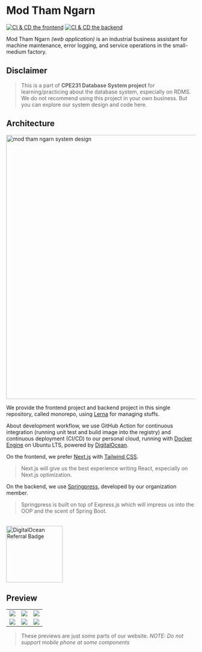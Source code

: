 # Mod Tham Ngarn
[![CI & CD the frontend](https://github.com/CPE34-KMUTT/mod-tham-ngarn/actions/workflows/ci-cd-frontend.yml/badge.svg)](https://github.com/CPE34-KMUTT/mod-tham-ngarn/actions/workflows/ci-cd-frontend.yml)
[![CI & CD the backend](https://github.com/CPE34-KMUTT/mod-tham-ngarn/actions/workflows/ci-cd-backend.yml/badge.svg)](https://github.com/CPE34-KMUTT/mod-tham-ngarn/actions/workflows/ci-cd-backend.yml)


Mod Tham Ngarn *(web application)* is an industrial business assistant for
machine maintenance, error logging, and service operations in the small-medium factory.

## Disclaimer

> This is a part of **CPE231 Database System project** for learning/practicing about the database system, especially on RDMS. We do not recommend using this project in your own business. But you can explore our system design and code here.

## Architecture

<img width="700" src="https://i.imgur.com/ANFIRls.png" alt="mod tham ngarn system design" />

We provide the frontend project and backend project in this single repository, called monorepo,
using [Lerna](https://github.com/lerna/lerna) for managing stuffs. 

About development workflow, we use GitHub Action for continuous integration (running unit test and build image into the registry)
and continuous deployment (CI/CD) to our personal cloud, running with [Docker Engine](https://www.docker.com/) on Ubuntu LTS,
powered by [DigitalOcean](https://www.digitalocean.com/).

On the frontend, we prefer [Next.js](https://nextjs.org/) with [Tailwind CSS](https://tailwindcss.com/).
> Next.js will give us the best experience writing React, especially on Next.js optimization.

On the backend, we use [Springpress](https://github.com/riflowth/springpress), developed by our organization member.
> Springpress is built on top of Express.js which will impress us into the OOP and the scent of Spring Boot.

<br />

<a href="https://www.digitalocean.com/?refcode=95b43da7102f&utm_campaign=Referral_Invite&utm_medium=Referral_Program&utm_source=badge">
  <img width="150" src="https://web-platforms.sfo2.digitaloceanspaces.com/WWW/Badge%203.svg" alt="DigitalOcean Referral Badge" />
</a>

## Preview

| | | |
|-|-|-|
|![](https://i.imgur.com/X6FVQrZ.png)|![](https://i.imgur.com/YTrsrcn.png)|![](https://i.imgur.com/pXWWYZL.png)|
|![](https://i.imgur.com/NHoRwRu.png)|![](https://i.imgur.com/F1tge6l.png)|![](https://i.imgur.com/6aBNTDn.png)|

> These previews are just some parts of our website. *NOTE: Do not support mobile phone at some components*
